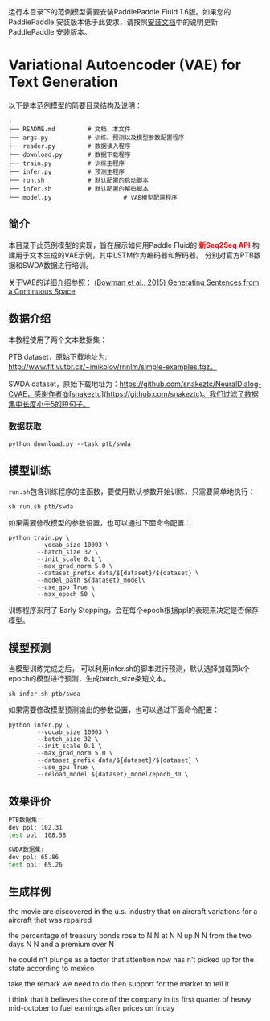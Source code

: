 运行本目录下的范例模型需要安装PaddlePaddle Fluid 1.6版。如果您的 PaddlePaddle 安装版本低于此要求，请按照[安装文档](https://www.paddlepaddle.org.cn/#quick-start)中的说明更新 PaddlePaddle 安装版本。

# Variational Autoencoder (VAE) for Text Generation

以下是本范例模型的简要目录结构及说明：

```text
.
├── README.md         # 文档，本文件
├── args.py           # 训练、预测以及模型参数配置程序
├── reader.py         # 数据读入程序
├── download.py       # 数据下载程序
├── train.py          # 训练主程序
├── infer.py          # 预测主程序
├── run.sh            # 默认配置的启动脚本
├── infer.sh          # 默认配置的解码脚本
└── model.py                    # VAE模型配置程序

```

## 简介
本目录下此范例模型的实现，旨在展示如何用Paddle Fluid的 **<font color='red'>新Seq2Seq API</font>** 构建用于文本生成的VAE示例，其中LSTM作为编码器和解码器。 分别对官方PTB数据和SWDA数据进行培训。

关于VAE的详细介绍参照： [(Bowman et al., 2015) Generating Sentences from a Continuous Space](https://arxiv.org/pdf/1511.06349.pdf)

## 数据介绍

本教程使用了两个文本数据集：

PTB dataset，原始下载地址为: http://www.fit.vutbr.cz/~imikolov/rnnlm/simple-examples.tgz。

SWDA dataset，原始下载地址为：https://github.com/snakeztc/NeuralDialog-CVAE，感谢作者@[snakeztc](https://github.com/snakeztc)。我们过滤了数据集中长度小于5的短句子。

### 数据获取

```
python download.py --task ptb/swda
```

## 模型训练

`run.sh`包含训练程序的主函数，要使用默认参数开始训练，只需要简单地执行：

```
sh run.sh ptb/swda
```

如果需要修改模型的参数设置，也可以通过下面命令配置：

```
python train.py \
        --vocab_size 10003 \
        --batch_size 32 \
        --init_scale 0.1 \
        --max_grad_norm 5.0 \
        --dataset_prefix data/${dataset}/${dataset} \
        --model_path ${dataset}_model\
        --use_gpu True \
        --max_epoch 50 \
```

训练程序采用了 Early Stopping，会在每个epoch根据ppl的表现来决定是否保存模型。

## 模型预测

当模型训练完成之后， 可以利用infer.sh的脚本进行预测，默认选择加载第k个epoch的模型进行预测，生成batch_size条短文本。

```
sh infer.sh ptb/swda
```

如果需要修改模型预测输出的参数设置，也可以通过下面命令配置：

```
python infer.py \
        --vocab_size 10003 \
        --batch_size 32 \
        --init_scale 0.1 \
        --max_grad_norm 5.0 \
        --dataset_prefix data/${dataset}/${dataset} \
        --use_gpu True \
        --reload_model ${dataset}_model/epoch_30 \
```

## 效果评价

```sh
PTB数据集:
dev ppl: 102.31
test ppl: 108.58

SWDA数据集:
dev ppl: 65.86
test ppl: 65.26
```

## 生成样例

the movie are discovered in the u.s. industry that on aircraft variations for a <unk> aircraft that was repaired

the percentage of treasury bonds rose to N N at N N up N N from the two days N N and a premium over N

he could n't plunge as a factor that attention now has n't picked up for the state according to mexico

take the remark we need to do then support for the market to tell it

i think that it believes the core of the company in its first quarter of heavy mid-october to fuel earnings after prices on friday
